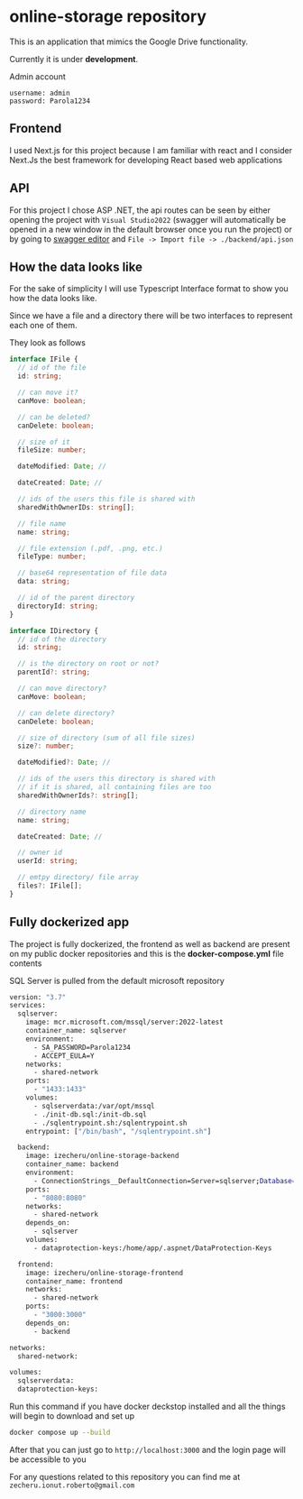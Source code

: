 # online-storage repository

This is an application that mimics the Google Drive functionality.

Currently it is under **development**.

Admin account

```
username: admin
password: Parola1234
```

## Frontend

I used Next.js for this project because I am familiar with react and I consider Next.Js the best framework for developing React based web applications

## API

For this project I chose ASP .NET, the api routes can be seen by either opening the project with `Visual Studio2022` (swagger will automatically be opened in a new window in the default browser once you run the project) or by going to [swagger editor]('https://editor.swagger.io/#/) and `File -> Import file -> ./backend/api.json`

## How the data looks like

For the sake of simplicity I will use Typescript Interface format to show you how the data looks like.

Since we have a file and a directory there will be two interfaces to represent each one of them.

They look as follows

```typescript
interface IFile {
  // id of the file
  id: string;

  // can move it?
  canMove: boolean;

  // can be deleted?
  canDelete: boolean;

  // size of it
  fileSize: number;

  dateModified: Date; //

  dateCreated: Date; //

  // ids of the users this file is shared with
  sharedWithOwnerIDs: string[];

  // file name
  name: string;

  // file extension (.pdf, .png, etc.)
  fileType: number;

  // base64 representation of file data
  data: string;

  // id of the parent directory
  directoryId: string;
}
```

```typescript
interface IDirectory {
  // id of the directory
  id: string;

  // is the directory on root or not?
  parentId?: string;

  // can move directory?
  canMove: boolean;

  // can delete directory?
  canDelete: boolean;

  // size of directory (sum of all file sizes)
  size?: number;

  dateModified?: Date; //

  // ids of the users this directory is shared with
  // if it is shared, all containing files are too
  sharedWithOwnerIds?: string[];

  // directory name
  name: string;

  dateCreated: Date; //

  // owner id
  userId: string;

  // emtpy directory/ file array
  files?: IFile[];
}
```

## Fully dockerized app

The project is fully dockerized, the frontend as well as backend are present on my public docker repositories and this is the **docker-compose.yml** file contents

SQL Server is pulled from the default microsoft repository

```bash
version: "3.7"
services:
  sqlserver:
    image: mcr.microsoft.com/mssql/server:2022-latest
    container_name: sqlserver
    environment:
      - SA_PASSWORD=Parola1234
      - ACCEPT_EULA=Y
    networks:
      - shared-network
    ports:
      - "1433:1433"
    volumes:
      - sqlserverdata:/var/opt/mssql
      - ./init-db.sql:/init-db.sql
      - ./sqlentrypoint.sh:/sqlentrypoint.sh
    entrypoint: ["/bin/bash", "/sqlentrypoint.sh"]

  backend:
    image: izecheru/online-storage-backend
    container_name: backend
    environment:
      - ConnectionStrings__DefaultConnection=Server=sqlserver;Database=FileStorage;User Id=sa;Password=Parola1234;TrustServerCertificate=True;
    ports:
      - "8080:8080"
    networks:
      - shared-network
    depends_on:
      - sqlserver
    volumes:
      - dataprotection-keys:/home/app/.aspnet/DataProtection-Keys

  frontend:
    image: izecheru/online-storage-frontend
    container_name: frontend
    networks:
      - shared-network
    ports:
      - "3000:3000"
    depends_on:
      - backend

networks:
  shared-network:

volumes:
  sqlserverdata:
  dataprotection-keys:
```

Run this command if you have docker deckstop installed and all the things will begin to download and set up

```bash
docker compose up --build
```

After that you can just go to `http://localhost:3000` and the login page will be accessible to you

For any questions related to this repository you can find me at `zecheru.ionut.roberto@gmail.com`
